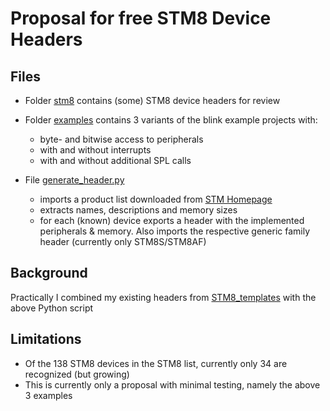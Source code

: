 # Proposal for free STM8 Device Headers

## Files

- Folder [stm8](https://github.com/STM8-SPL-license/discussion/tree/master/Header/stm8) contains (some) STM8 device headers for review

- Folder [examples](https://github.com/STM8-SPL-license/discussion/tree/master/Header/examples) contains 3 variants of the blink example projects with:
  - byte- and bitwise access to peripherals
  - with and without interrupts
  - with and without additional SPL calls

- File [generate_header.py](https://github.com/STM8-SPL-license/discussion/blob/master/Header/generate_header.py)
  - imports a product list downloaded from [STM Homepage](https://www.st.com/content/st_com/en/products/microcontrollers/stm8-8-bit-mcus.html)
  - extracts names, descriptions and memory sizes
  - for each (known) device exports a header with the implemented peripherals & memory. Also imports the respective generic family header (currently only STM8S/STM8AF) 


## Background

Practically I combined my existing headers from [STM8_templates](https://github.com/gicking/STM8_templates) with the above Python script


## Limitations

- Of the 138 STM8 devices in the STM8 list, currently only 34 are recognized (but growing) 
- This is currently only a proposal with minimal testing, namely the above 3 examples 

